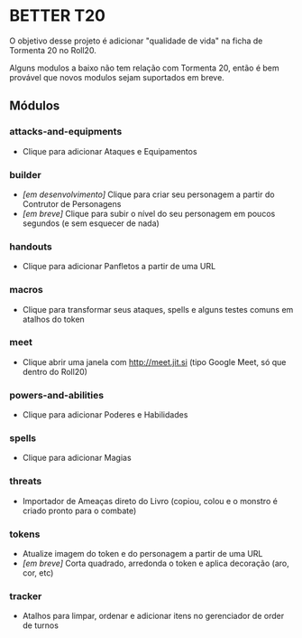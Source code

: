 # BETTER T20

O objetivo desse projeto é adicionar "qualidade de vida" na ficha de Tormenta 20 no Roll20.
 
Alguns modulos a baixo não tem relação com Tormenta 20, então é bem provável que novos modulos sejam suportados em breve.

## Módulos

### attacks-and-equipments
- Clique para adicionar Ataques e Equipamentos

### builder
- *[em desenvolvimento]* Clique para criar seu personagem a partir do Contrutor de Personagens
- *[em breve]* Clique para subir o nível do seu personagem em poucos segundos (e sem esquecer de nada)

### handouts
- Clique para adicionar Panfletos a partir de uma URL

### macros
- Clique para transformar seus ataques, spells e alguns testes comuns em atalhos do token

### meet
- Clique abrir uma janela com http://meet.jit.si (tipo Google Meet, só que dentro do Roll20)

### powers-and-abilities
- Clique para adicionar Poderes e Habilidades

### spells
- Clique para adicionar Magias

### threats
- Importador de Ameaças direto do Livro (copiou, colou e o monstro é criado pronto para o combate)

### tokens
- Atualize imagem do token e do personagem a partir de uma URL
- *[em breve]* Corta quadrado, arredonda o token e aplica decoração (aro, cor, etc)

### tracker
- Atalhos para limpar, ordenar e adicionar itens no gerenciador de order de turnos